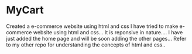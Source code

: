 # MyCart
Created a e-commerce website using html and css
I have tried to make e-commerce website using html and css...
It is reponsive in nature....
I have just added the home page and will be soon adding the other pages...
Refer to my other repo for understanding the concepts of html and css..

